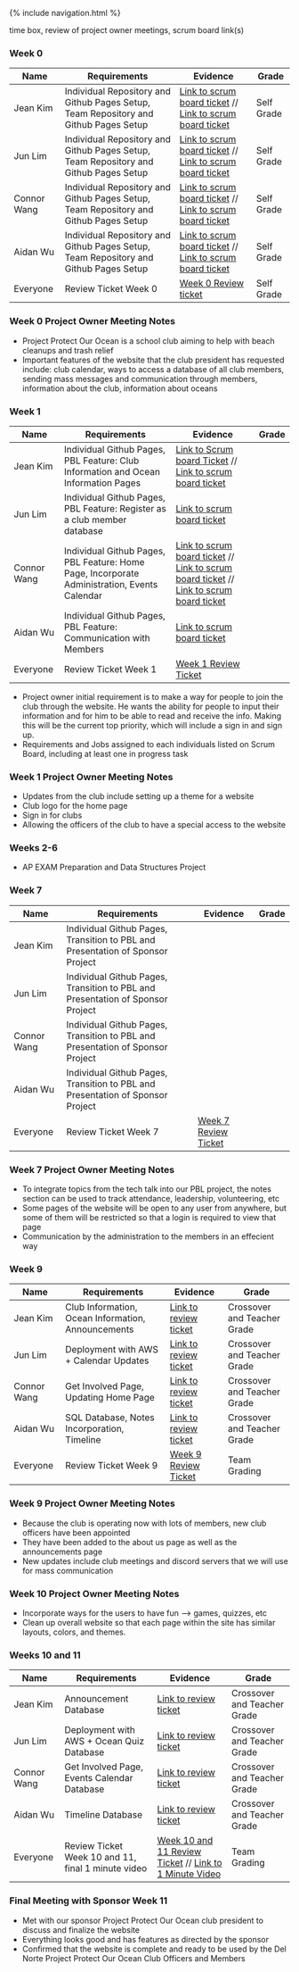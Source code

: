 {% include navigation.html %}

time box,  review of project owner meetings, scrum board link(s)

### Week 0
Name | Requirements | Evidence | Grade |
---- | ------------ | -------- | ----- |
Jean Kim | Individual Repository and Github Pages Setup, Team Repository and Github Pages Setup | [Link to scrum board ticket](https://github.com/jeankim05/tri3teambigmac/issues/2) // [Link to scrum board ticket](https://github.com/jeankim05/tri3teambigmac/issues/1) | Self Grade
Jun Lim | Individual Repository and Github Pages Setup, Team Repository and Github Pages Setup | [Link to scrum board ticket](https://github.com/jeankim05/tri3teambigmac/issues/3) // [Link to scrum board ticket](https://github.com/jeankim05/tri3teambigmac/issues/1) | Self Grade
Connor Wang | Individual Repository and Github Pages Setup, Team Repository and Github Pages Setup | [Link to scrum board ticket](https://github.com/jeankim05/tri3teambigmac/issues/4) // [Link to scrum board ticket](https://github.com/jeankim05/tri3teambigmac/issues/1) | Self Grade
Aidan Wu | Individual Repository and Github Pages Setup, Team Repository and Github Pages Setup | [Link to scrum board ticket](https://github.com/jeankim05/tri3teambigmac/issues/5) // [Link to scrum board ticket](https://github.com/jeankim05/tri3teambigmac/issues/1) | Self Grade
Everyone | Review Ticket Week 0 | [Week 0 Review ticket](https://github.com/jeankim05/tri3teambigmac/issues/19) | Self Grade

### Week 0 Project Owner Meeting Notes
* Project Protect Our Ocean is a school club aiming to help with beach cleanups and trash relief
* Important features of the website that the club president has requested include: club calendar, ways to access a database of all club members, sending mass messages and communication through members, information about the club, information about oceans

### Week 1
Name | Requirements | Evidence | Grade |
---- | ------------ | -------- | ----- |
Jean Kim | Individual Github Pages, PBL Feature: Club Information and Ocean Information Pages | [Link to Scrum board Ticket](https://github.com/jeankim05/tri3teambigmac/issues/21) // [Link to scrum board ticket](https://github.com/jeankim05/tri3teambigmac/issues/13)
Jun Lim | Individual Github Pages, PBL Feature: Register as a club member database | [Link to scrum board ticket](https://github.com/jeankim05/tri3teambigmac/issues/10)
Connor Wang | Individual Github Pages, PBL Feature: Home Page, Incorporate Administration, Events Calendar | [Link to scrum board ticket](https://github.com/jeankim05/tri3teambigmac/issues/20) // [Link to scrum board ticket](https://github.com/jeankim05/tri3teambigmac/issues/11) // [Link to scrum board ticket](https://github.com/jeankim05/tri3teambigmac/issues/14)
Aidan Wu | Individual Github Pages, PBL Feature: Communication with Members | [Link to scrum board ticket](https://github.com/jeankim05/tri3teambigmac/issues/12)
Everyone | Review Ticket Week 1 | [Week 1 Review Ticket](https://github.com/jeankim05/tri3teambigmac/issues/22)
* Project owner initial requirement is to make a way for people to join the club through the website. He wants the ability for people to input their information and for him to be able to read and receive the info. Making this will be the current top priority, which will include a sign in and sign up.
* Requirements and Jobs assigned to each individuals listed on Scrum Board, including at least one in progress task

### Week 1 Project Owner Meeting Notes
* Updates from the club include setting up a theme for a website
* Club logo for the home page
* Sign in for clubs
* Allowing the officers of the club to have a special access to the website

### Weeks 2-6
- AP EXAM Preparation and Data Structures Project

### Week 7
Name | Requirements | Evidence | Grade |
---- | ------------ | -------- | ----- |
Jean Kim | Individual Github Pages, Transition to PBL and Presentation of Sponsor Project | |
Jun Lim | Individual Github Pages, Transition to PBL and Presentation of Sponsor Project  | | 
Connor Wang | Individual Github Pages, Transition to PBL and Presentation of Sponsor Project  | | 
Aidan Wu | Individual Github Pages, Transition to PBL and Presentation of Sponsor Project  |  | 
Everyone | Review Ticket Week 7 | [Week 7 Review Ticket](https://github.com/jeankim05/tri3teambigmac/issues/38)

### Week 7 Project Owner Meeting Notes
* To integrate topics from the tech talk into our PBL project, the notes section can be used to track attendance, leadership, volunteering, etc
* Some pages of the website will be open to any user from anywhere, but some of them will be restricted so that a login is required to view that page
* Communication by the administration to the members in an effecient way

### Week 9
Name | Requirements | Evidence | Grade |
---- | ------------ | -------- | ----- |
Jean Kim | Club Information, Ocean Information, Announcements | [Link to review ticket](https://github.com/jeankim05/tri3teambigmac/issues/56) | Crossover and Teacher Grade
Jun Lim | Deployment with AWS + Calendar Updates  |[Link to review ticket](https://github.com/jeankim05/tri3teambigmac/issues/54) | Crossover and Teacher Grade
Connor Wang | Get Involved Page, Updating Home Page  |[Link to review ticket](https://github.com/jeankim05/tri3teambigmac/issues/55) | Crossover and Teacher Grade
Aidan Wu | SQL Database, Notes Incorporation, Timeline  | [Link to review ticket](https://github.com/jeankim05/tri3teambigmac/issues/53) | Crossover and Teacher Grade
Everyone | Review Ticket Week 9 | [Week 9 Review Ticket](https://github.com/jeankim05/tri3teambigmac/issues/52) | Team Grading

### Week 9 Project Owner Meeting Notes
* Because the club is operating now with lots of members, new club officers have been appointed
* They have been added to the about us page as well as the announcements page
* New updates include club meetings and discord servers that we will use for mass communication

### Week 10 Project Owner Meeting Notes
* Incorporate ways for the users to have fun --> games, quizzes, etc
* Clean up overall website so that each page within the site has similar layouts, colors, and themes.

### Weeks 10 and 11
Name | Requirements | Evidence | Grade |
---- | ------------ | -------- | ----- |
Jean Kim | Announcement Database | [Link to review ticket](https://github.com/jeankim05/tri3teambigmac/issues/67) | Crossover and Teacher Grade
Jun Lim | Deployment with AWS + Ocean Quiz Database  |[Link to review ticket](https://github.com/jeankim05/tri3teambigmac/issues/65) | Crossover and Teacher Grade
Connor Wang | Get Involved Page, Events Calendar Database  |[Link to review ticket](https://github.com/jeankim05/tri3teambigmac/issues/66) | Crossover and Teacher Grade
Aidan Wu | Timeline Database | [Link to review ticket](https://github.com/jeankim05/tri3teambigmac/issues/64) | Crossover and Teacher Grade
Everyone | Review Ticket Week 10 and 11, final 1 minute video | [Week 10 and 11 Review Ticket](https://github.com/jeankim05/tri3teambigmac/issues/68) // [Link to 1 Minute Video](https://www.youtube.com/watch?v=twlw8reZ5E0) | Team Grading

### Final Meeting with Sponsor Week 11
* Met with our sponsor Project Protect Our Ocean club president to discuss and finalize the website
* Everything looks good and has features as directed by the sponsor
* Confirmed that the website is complete and ready to be used by the Del Norte Project Protect Our Ocean Club Officers and Members
